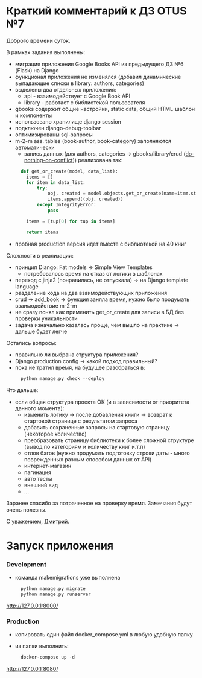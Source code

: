 # Краткий комментарий к ДЗ OTUS №7

Доброго времени суток.

В рамках задания выполнены:

- миграция приложения Google Books API из предыдущего ДЗ №6 (Flask) на Django
- функционал приложения не изменялся (добавил динамические выпадающие списки в library: authors, categories)
- выделены два отдельных приложения:
    - api - взаимодействует с Google Book API
    - library - работает с библиотекой пользователя
- gbooks содержит общие настройки, static data, общий HTML-шаблон и компоненты
- использовано хранилище django session
- подключен django-debug-toolbar
- оптимизированы sql-запросы
- m-2-m ass. tables (book-author, book-category) заполняются автоматически
  - запись данных (для authors, categories -> gbooks/library/crud (<u>do-nothing-on-conflict</u>)) реализована так:
  ```python 
    def get_or_create(model, data_list):
      items = []
      for item in data_list:
          try:
              obj, created = model.objects.get_or_create(name=item.strip())
              items.append((obj, created))
          except IntegrityError:
              pass

      items = [tup[0] for tup in items]

      return items
  ```
- пробная production версия идет вместе с библиотекой на 40 книг

Сложности в реализации:

- принцип Django: Fat models -> Simple View Templates
    - потребовалось время на отказ от логики в шаблонах
- переход с jinja2 (понравилась, не отпускала) -> на Django template language
- разделение кода на два взаимодействующих приложения
- crud -> add_book -> функция заняла время, нужно было продумать взаимодействие m-2-m
- не сразу понял как применить get_or_create для записи в БД без проверки уникальности
- задача изначально казалась проще, чем вышло на практике -> дальше будет легче

Остались вопросы:

- правильно ли выбрана структура приложения?
- Django production config -> какой подход правильный?
- пока не тратил время, на будущее разобраться в:
    ```python
      python manage.py check --deploy
    ```

Что дальше:

- если общая структура проекта ОК (и в зависимости от приоритета данного момента):
    - изменить логику -> после добавления книги -> возврат к стартовой странице с результатом запроса
    - добавить сохраненные запросы на стартовую страницу (некоторое количество)
    - преобразовать страницу библиотеки к более сложной структуре (вывод по категориям и количеству книг и.т.п)
    - отлов багов (нужно продумать подготовку строки даты - много поврежденных разным способом данных от API)
    - интернет-магазин
    - пагинация
    - авто тесты
    - внешний вид
    - ...

Заранее спасибо за потраченное на проверку время.
Замечания будут очень полезны.

С уважением, Дмитрий.

# Запуск приложения

### Development

- команда makemigrations уже выполнена
  ```python
    python manage.py migrate
    python manage.py runserver
  ```
<http://127.0.0.1:8000/>

### Production

- копировать один файл docker_compose.yml в любую удобную папку
- из папки выполнить:

  ```python
    docker-compose up -d
  ```

<http://127.0.0.1:8080/>